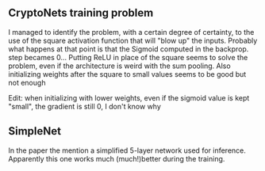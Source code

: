 ## CryptoNets training problem
I managed to identify the problem, with a certain degree of certainty, to the use of the square activation function that will "blow up" the inputs. Probably what happens at that point is that the Sigmoid computed in the backprop. step becames 0...
Putting ReLU in place of the square seems to solve the problem, even if the architecture is weird with the sum pooling.
Also initializing weights after the square to small values seems to be good but not enough

Edit: when initializing with lower weights, even if the sigmoid value is kept "small", the gradient is still 0, I don't know why

## SimpleNet
In the paper the mention a simplified 5-layer network used for inference. Apparently this one works much (much!)better during the training.